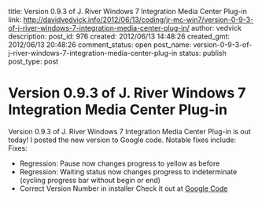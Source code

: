 title: Version 0.9.3 of J. River Windows 7 Integration Media Center Plug-in
link: http://davidvedvick.info/2012/06/13/coding/jr-mc-win7/version-0-9-3-of-j-river-windows-7-integration-media-center-plug-in/
author: vedvick
description: 
post_id: 976
created: 2012/06/13 14:48:26
created_gmt: 2012/06/13 20:48:26
comment_status: open
post_name: version-0-9-3-of-j-river-windows-7-integration-media-center-plug-in
status: publish
post_type: post

# Version 0.9.3 of J. River Windows 7 Integration Media Center Plug-in

Version 0.9.3 of J. River Windows 7 Integration Media Center Plug-in is out today! I posted the new version to Google code. Notable fixes include: Fixes: 

  * Regression: Pause now changes progress to yellow as before
  * Regression: Waiting status now changes progress to indeterminate (cycling progress bar without begin or end)
  * Correct Version Number in installer
Check it out at [Google Code](http://code.google.com/p/j-river-media-center-windows-7-shell-integration/downloads/list)